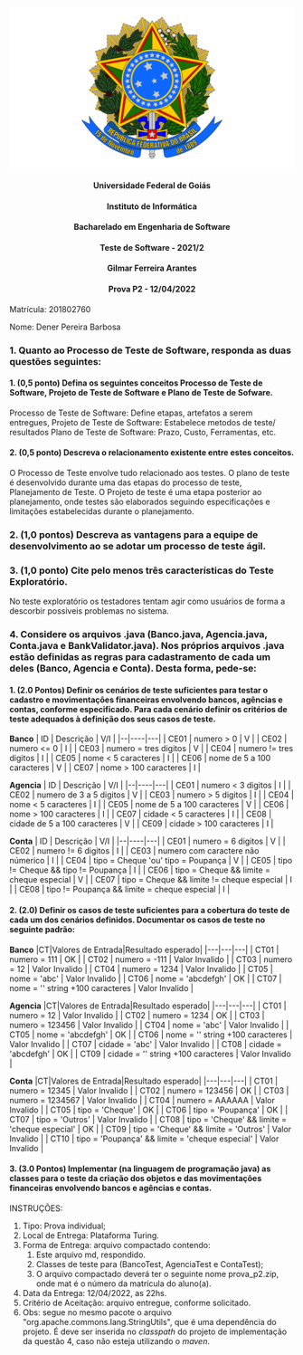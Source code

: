 <div align=center>
  <img src="brasaooficialcolorido.png">
</div>

#### <p style="text-align: center;">Universidade Federal de Goiás</p>
#### <p style="text-align: center;">Instituto de Informática</p>
#### <p style="text-align: center;">Bacharelado em Engenharia de Software</p>
#### <p style="text-align: center;">Teste de Software - 2021/2</p>
#### <p style="text-align: center;">Gilmar Ferreira Arantes</p>
####  <p style="text-align: center;"> Prova P2 - 12/04/2022</p>

Matrícula: 201802760

Nome: Dener Pereira Barbosa


### 1. Quanto ao Processo de Teste de Software, responda as duas questões seguintes:
   #### 1. (**0,5 ponto**) Defina os seguintes conceitos Processo de Teste de Software, Projeto de Teste de Software e Plano de Teste de Sofware.
   
   Processo de Teste de Software: Define etapas, artefatos a serem entregues, 
   Projeto de Teste de Software: Estabelece metodos de teste/ resultados
   Plano de Teste de Software: Prazo, Custo, Ferramentas, etc.
   
   #### 2. (**0,5 ponto**) Descreva o relacionamento existente entre estes conceitos.
   
   O Processo de Teste envolve tudo relacionado aos testes. O plano de teste é desenvolvido durante uma das etapas do processo de teste, Planejamento de Teste. 
   O Projeto de teste é uma etapa posterior ao planejamento, onde testes são elaborados seguindo especificações e limitações estabelecidas durante o planejamento.
    
### 2. (**1,0 pontos**) Descreva as vantagens para a equipe de desenvolvimento ao se adotar um processo de teste ágil.

  

### 3. (**1,0 ponto**) Cite pelo menos três características do Teste Exploratório.

  No teste exploratório os testadores tentam agir como usuários de forma a descorbir possiveis problemas no sistema.

### 4. Considere os arquivos .java (Banco.java, Agencia.java, Conta.java e BankValidator.java). Nos próprios arquivos .java estão definidas as regras para cadastramento de cada um deles (Banco, Agencia e Conta). Desta forma, pede-se:
   #### 1. (2.0 Pontos) Definir os cenários de teste suficientes para testar o cadastro e movimentações financeiras envolvendo bancos, agências e contas, conforme especificado. Para cada cenário definir os critérios de teste adequados à definição dos seus casos de teste.

**Banco**
|  ID  |           Descrição                          | V/I |
|--|----|---|
| CE01 | numero > 0                                   | V |
| CE02 | numero <= 0                                  | I |
| CE03 | numero = tres digitos                        | V |
| CE04 | numero != tres digitos                       | I |
| CE05 | nome < 5 caracteres                          | I |
| CE06 | nome de 5 a 100 caracteres                   | V |
| CE07 | nome > 100 caracteres                        | I |

**Agencia**
|  ID  |           Descrição                          | V/I |
|--|----|---|
| CE01 | numero < 3 digitos                           | I |
| CE02 | numero de 3 a 5 digitos                      | V |
| CE03 | numero > 5 digitos                           | I |
| CE04 | nome < 5 caracteres                          | I |
| CE05 | nome de 5 a 100 caracteres                   | V |
| CE06 | nome > 100 caracteres                        | I |
| CE07 | cidade < 5 caracteres                        | I |
| CE08 | cidade de 5 a 100 caracteres                 | V |
| CE09 | cidade > 100 caracteres                      | I |

**Conta**
|  ID  |           Descrição                          | V/I |
|--|----|---|
| CE01 | numero = 6 digitos                           | V |
| CE02 | numero != 6 digitos                          | I |
| CE03 | numero com caractere não númerico            | I |
| CE04 | tipo = Cheque 'ou' tipo = Poupança           | V |
| CE05 | tipo != Cheque && tipo != Poupança           | I |
| CE06 | tipo = Cheque && limite = cheque especial    | V |
| CE07 | tipo = Cheque && limite != cheque especial   | I |
| CE08 | tipo != Poupança && limite = cheque especial | I |
   
   #### 2. (2.0) Definir os casos de teste suficientes para a cobertura do teste de cada um dos cenários definidos. Documentar os casos de teste no seguinte padrão:
   
   **Banco**
   |CT|Valores de Entrada|Resultado esperado|
   |---|---|---|
   | CT01 | numero = 111                            | OK |
   | CT02 | numero = -111                           | Valor Invalido |
   | CT03 | numero = 12                             | Valor Invalido |
   | CT04 | numero = 1234                           | Valor Invalido |
   | CT05 | nome = 'abc'                            | Valor Invalido |
   | CT06 | nome = 'abcdefgh'                       | OK |
   | CT07 | nome = '' string +100 caracteres        | Valor Invalido |
   
   **Agencia**
   |CT|Valores de Entrada|Resultado esperado|
   |---|---|---|
   | CT01 | numero = 12                            | Valor Invalido |
   | CT02 | numero = 1234                          | OK |
   | CT03 | numero = 123456                        | Valor Invalido |
   | CT04 | nome = 'abc'                           | Valor Invalido |
   | CT05 | nome = 'abcdefgh'                      | OK |
   | CT06 | nome = '' string +100 caracteres       | Valor Invalido |
   | CT07 | cidade = 'abc'                         | Valor Invalido |
   | CT08 | cidade = 'abcdefgh'                    | OK |
   | CT09 | cidade = '' string +100 caracteres     | Valor Invalido |
   
   **Conta**
   |CT|Valores de Entrada|Resultado esperado|
   |---|---|---|
   | CT01 | numero = 12345                                  | Valor Invalido |
   | CT02 | numero = 123456                                 | OK |
   | CT03 | numero = 1234567                                | Valor Invalido |
   | CT04 | numero = AAAAAA                                 | Valor Invalido |
   | CT05 | tipo = 'Cheque'                                 | OK |
   | CT06 | tipo = 'Poupança'                               | OK |
   | CT07 | tipo = 'Outros'                                 | Valor Invalido |
   | CT08 | tipo = 'Cheque' && limite = 'cheque especial'   | OK |
   | CT09 | tipo = 'Cheque' && limite = 'Outros'            | Valor Invalido |
   | CT10 | tipo = 'Poupança' && limite = 'cheque especial' | Valor Invalido |
   
   #### 3. (3.0 Pontos) Implementar (na linguagem de programação java) as classes para o teste da criação dos objetos e das movimentações financeiras envolvendo bancos e agências e contas.


INSTRUÇÕES:
1. Tipo: Prova individual;
2. Local de Entrega: Plataforma Turing.
3. Forma de Entrega: arquivo compactado contendo:
   1. Este arquivo md, respondido.
   2. Classes de teste para (BancoTest, AgenciaTest e ContaTest);
   3. O arquivo compactado deverá ter o seguinte nome prova_p2<mat>.zip, onde mat é o número da matrícula do aluno(a).
5. Data da Entrega: 12/04/2022, as 22hs.
6. Critério de Aceitação: arquivo entregue, conforme solicitado.
7. Obs: segue no mesmo pacote o arquivo "org.apache.commons.lang.StringUtils", que é uma dependência do projeto. É deve ser inserida no _classpath_ do projeto de implementação da questão 4, caso não esteja utilizando o _maven_.
